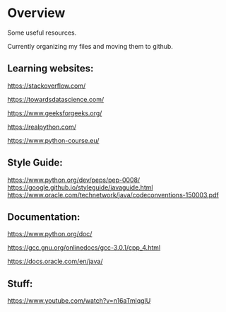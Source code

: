 # Overview
Some useful resources.

Currently organizing my files and moving them to github.

## Learning websites:

  https://stackoverflow.com/
  
  https://towardsdatascience.com/
  
  https://www.geeksforgeeks.org/
  
  https://realpython.com/
  
  https://www.python-course.eu/
  
## Style Guide:
  
  https://www.python.org/dev/peps/pep-0008/
  https://google.github.io/styleguide/javaguide.html
  https://www.oracle.com/technetwork/java/codeconventions-150003.pdf
  
## Documentation:
  
  https://www.python.org/doc/
  
  https://gcc.gnu.org/onlinedocs/gcc-3.0.1/cpp_4.html
  
  https://docs.oracle.com/en/java/

## Stuff:

  https://www.youtube.com/watch?v=n16aTmlqgIU
